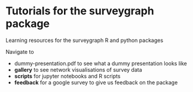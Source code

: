 # Tutorials for the surveygraph package

Learning resources for the surveygraph R and python packages

Navigate to 

* dummy-presentation.pdf to see what a dummy presentation looks like
* __gallery__ to see network visualisations of survey data 
* __scripts__ for jupyter notebooks and R scripts
* __feedback__ for a google survey to give us feedback on the package
